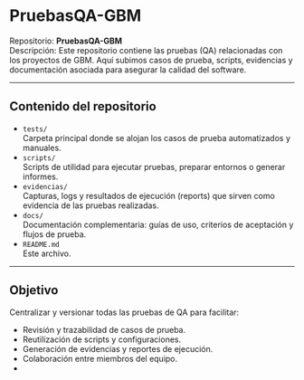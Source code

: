 # PruebasQA-GBM

Repositorio: **PruebasQA-GBM**  
Descripción: Este repositorio contiene las pruebas (QA) relacionadas con los proyectos de GBM. Aquí subimos casos de prueba, scripts, evidencias y documentación asociada para asegurar la calidad del software.

---

## Contenido del repositorio

- `tests/`  
  Carpeta principal donde se alojan los casos de prueba automatizados y manuales.
- `scripts/`  
  Scripts de utilidad para ejecutar pruebas, preparar entornos o generar informes.
- `evidencias/`  
  Capturas, logs y resultados de ejecución (reports) que sirven como evidencia de las pruebas realizadas.
- `docs/`  
  Documentación complementaria: guías de uso, criterios de aceptación y flujos de prueba.
- `README.md`  
  Este archivo.



---

## Objetivo

Centralizar y versionar todas las pruebas de QA para facilitar:
- Revisión y trazabilidad de casos de prueba.
- Reutilización de scripts y configuraciones.
- Generación de evidencias y reportes de ejecución.
- Colaboración entre miembros del equipo.
- 
